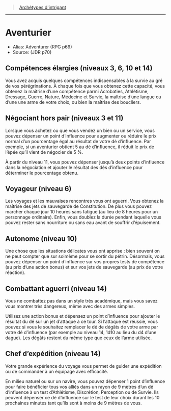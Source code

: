 
<!--SubClassItem-->

> <!--ParentNameLink-->[Archétypes d'intrigant](class_scheming_fr.md#archétypes-dintrigant)<!--/ParentNameLink-->

---

# <!--Name-->Aventurier<!--/Name-->

- Alias: <!--AltName-->Adventurer (RPG p69)<!--/AltName-->
- Source: <!--Source-->(JDR p70)<!--/Source-->

<!--ClassFeatureItem-->

## <!--Name-->Compétences élargies<!--/Name--> (niveaux 3, 6, 10 et 14)

<!--Description-->

Vous avez acquis quelques compétences indispensables à la survie au gré de vos pérégrinations. À chaque fois que vous obtenez cette capacité, vous obtenez la maîtrise d’une compétence parmi Acrobaties, Athlétisme, Dressage, Guerre, Nature, Médecine et Survie, la maîtrise d’une langue ou d’une une arme de votre choix, ou bien la maîtrise des boucliers.

<!--/Description-->

<!--/ClassFeatureItem-->

<!--ClassFeatureItem-->

## <!--Name-->Négociant hors pair<!--/Name--> (niveaux 3 et 11)

<!--Description-->

Lorsque vous achetez ou que vous vendez un bien ou un service, vous pouvez dépenser un point d’influence pour augmenter ou réduire le prix normal d’un pourcentage égal au résultat de votre dé d’influence. Par exemple, si un aventurier obtient 5 au dé d’influence, il réduit le prix de l’épée qu’il vient de négocier de 5 %.

À partir du niveau 11, vous pouvez dépenser jusqu’à deux points d’influence dans la négociation et ajouter le résultat des dés d’influence pour déterminer le pourcentage obtenu.

<!--/Description-->

<!--/ClassFeatureItem-->

<!--ClassFeatureItem-->

## <!--Name-->Voyageur<!--/Name--> (niveau 6)

<!--Description-->

Les voyages et les mauvaises rencontres vous ont aguerri. Vous obtenez la maîtrise des jets de sauvegarde de Constitution. De plus vous pouvez marcher chaque jour 10 heures sans fatigue (au lieu de 8 heures pour un personnage ordinaire). Enfin, vous doublez la durée pendant laquelle vous pouvez rester sans nourriture ou sans eau avant de souffrir d’épuisement.

<!--/Description-->

<!--/ClassFeatureItem-->

<!--ClassFeatureItem-->

## <!--Name-->Autonome<!--/Name--> (niveau 10)

<!--Description-->

Une chose que les situations délicates vous ont apprise : bien souvent on ne peut compter que sur soimême pour se sortir du pétrin. Désormais, vous pouvez dépenser un point d’influence sur vos propres tests de compétence (au prix d’une action bonus) et sur vos jets de sauvegarde (au prix de votre réaction).

<!--/Description-->

<!--/ClassFeatureItem-->

<!--ClassFeatureItem-->

## <!--Name-->Combattant aguerri<!--/Name--> (niveau 14)

<!--Description-->

Vous ne combattez pas dans un style très académique, mais vous savez vous montrer très dangereux, même avec des armes simples.

Utilisez une action bonus et dépensez un point d’influence pour ajouter le résultat du dé sur un jet d’attaque à ce tour. Si l’attaque est réussie, vous pouvez si vous le souhaitez remplacer le dé de dégâts de votre arme par votre dé d’influence (par exemple au niveau 14, 1d10 au lieu du d4 d’une dague). Les dégâts restent du même type que ceux de l’arme utilisée.

<!--/Description-->

<!--/ClassFeatureItem-->

<!--ClassFeatureItem-->

## <!--Name-->Chef d’expédition<!--/Name--> (niveau 14)

<!--Description-->

Votre grande expérience du voyage vous permet de guider une expédition ou de commander à un équipage avec efficacité.

En milieu naturel ou sur un navire, vous pouvez dépenser 1 point d’influence pour faire bénéficier tous vos alliés dans un rayon de 9 mètres d’un dé d’influence à un test d’Athlétisme, Discrétion, Perception ou de Survie. Ils peuvent dépenser ce dé d’influence sur le test de leur choix durant les 10 prochaines minutes tant qu’ils sont à moins de 9 mètres de vous.

<!--/Description-->

<!--/ClassFeatureItem-->

<!--/SubClassItem-->

